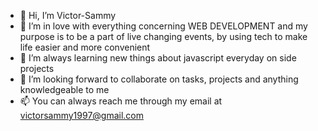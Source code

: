 - 👋 Hi, I’m Victor-Sammy
- 👀 I’m in love with everything concerning WEB DEVELOPMENT and my purpose is to be a part of live changing events, by using tech to make life easier and more convenient 
- 🌱 I’m always learning new things about javascript everyday on side projects
- 💞️ I’m looking forward to collaborate on tasks, projects and anything knowledgeable to me
- 📫 You can always reach me through my email at victorsammy1997@gmail.com

<!---
Victor-Sammy/Victor-Sammy is a ✨ special ✨ repository because its `README.md` (this file) appears on your GitHub profile.
You can click the Preview link to take a look at your changes.
--->
